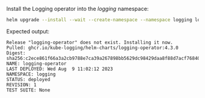 Install the Logging operator into the *logging* namespace:

```bash
helm upgrade --install --wait --create-namespace --namespace logging logging-operator oci://ghcr.io/kube-logging/helm-charts/logging-operator
```

Expected output:

```shell
Release "logging-operator" does not exist. Installing it now.
Pulled: ghcr.io/kube-logging/helm-charts/logging-operator:4.3.0
Digest: sha256:c2ece861f66a3a2cb9788e7ca39a267898bb5629dc98429daa8f88d7acf76840
NAME: logging-operator
LAST DEPLOYED: Wed Aug  9 11:02:12 2023
NAMESPACE: logging
STATUS: deployed
REVISION: 1
TEST SUITE: None
```
